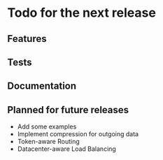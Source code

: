 # Todo for the next release

## Features

## Tests

## Documentation

## Planned for future releases
* Add some examples
* Implement compression for outgoing data
* Token-aware Routing
* Datacenter-aware Load Balancing
